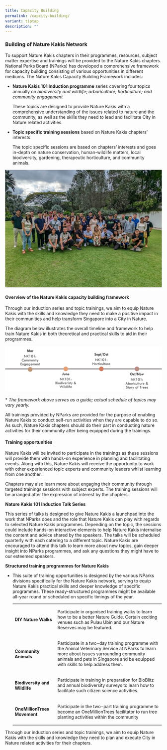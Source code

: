 ```yaml
---
title: Capacity Building
permalink: /capcity-building/
variant: tiptap
description: ""
---
```

<h3>Building of Nature Kakis Network</h3><p>To support Nature Kakis chapters in their programmes, resources, subject matter expertise and trainings will be provided to the Nature Kakis chapters. National Parks Board (NParks) has developed a comprehensive framework for capacity building consisting of various opportunities in different mediums. The Nature Kakis Capacity Building Framework includes:</p><ul data-tight="true" class="tight"><li><p><strong>Nature Kakis 101 Induction programme</strong> series covering four topics annually on <em>biodiversity and wildlife; arboriculture; horticulture; and community engagement</em></p><p>These topics are designed to provide Nature Kakis with a comprehensive understanding of the issues related to nature and the community, as well as the skills they need to lead and facilitate City in Nature related activities.</p></li><li><p><strong>Topic specific training sessions</strong> based on Nature Kakis chapters’ interests</p><p>The topic specific sessions are based on chapters’ interests and goes in-depth on nature conservation, human-wildlife matters, local biodiversity, gardening, therapeutic horticulture, and community animals.</p></li></ul><div class="isomer-image-wrapper"><img alt="" src="/images/Groups Networking Engagement/Networking__1__Resized_2.jpg"></div><h4>Overview of the Nature Kakis capacity building framework</h4><p>Through our induction series and topic trainings, we aim to equip Nature Kakis with the skills and knowledge they need to make a positive impact in their communities and help transform Singapore into a City in Nature.</p><p>The diagram below illustrates the overall timeline and framework to help train Nature Kakis in both theoretical and practical skills to aid in their programmes.</p><div class="isomer-image-wrapper"><img alt="" src="/images/NK101indoverview.png"></div><p>* <em>The framework above serves as a guide; actual</em> <em>schedule of topics may vary yearly.</em></p><p>All trainings provided by NParks are provided for the purpose of enabling Nature Kakis to conduct self-run activities when they are capable to do so. As such, Nature Kakis chapters should do their part in conducting nature activities for their community after being equipped during the trainings.</p><h4>Training opportunities</h4><p>Nature Kakis will be invited to participate in the trainings as these sessions will provide them with hands-on experience in planning and facilitating events. Along with this, Nature Kakis will receive the opportunity to work with other experienced topic experts and community leaders whilst learning from one another.</p><p>Chapters may also learn more about engaging their community through targeted trainings sessions with subject experts. The training sessions will be arranged after the expression of interest by the chapters.</p><p><strong>Nature Kakis 101 Induction Talk Series</strong></p><p>This series of talks is designed to give Nature Kakis a launchpad into the work that NParks does and the role that Nature Kakis can play with regards to selected Nature Kakis programmes. Depending on the topic, the sessions could include hands-on interactive elements to help Nature Kakis internalise the content and advice shared by the speakers. The talks will be scheduled quarterly with each catering to a different topic. Nature Kakis are encouraged to attend this talk to learn more about new topics, gain deeper insight into NParks programmes, and ask any questions they might have to our esteemed speakers.</p><p><strong>Structured training programmes for Nature Kakis</strong></p><ul data-tight="true" class="tight"><li><p>This suite of training opportunities is designed by the various NParks divisions specifically for the Nature Kakis network, serving to equip Nature Kakis practical skills and deeper knowledge of specific programmes. These ready-structured programmes might be available all-year round or scheduled on specific timings of the year.</p><table><tbody><tr><td rowspan="1" colspan="1"><p><strong>DIY Nature Walks</strong></p></td><td rowspan="1" colspan="1"><p>Participate in organised training walks to learn how to be a better Nature Guide. Certain exciting venues such as Pulau Ubin and our Nature Reserves may be featured.</p></td></tr><tr><td rowspan="1" colspan="1"><p><strong>Community Animals</strong></p></td><td rowspan="1" colspan="1"><p>Participate in a two-day training programme with the Animal Veterinary Service at NParks to learn more about issues surrounding community animals and pets in Singapore and be equipped with skills to help address them.</p></td></tr><tr><td rowspan="1" colspan="1"><p><strong>Biodiversity and Wildlife</strong></p></td><td rowspan="1" colspan="1"><p>Participate in training in preparation for BioBlitz and annual biodiversity surveys to learn how to facilitate such citizen science activities.</p></td></tr><tr><td rowspan="1" colspan="1"><p><strong>OneMillionTrees Movement</strong></p></td><td rowspan="1" colspan="1"><p>Participate in the two-part training programme to become an OneMillionTrees facilitator to run tree planting activities within the community</p></td></tr></tbody></table><p></p></li></ul><p>Through our induction series and topic trainings, we aim to equip Nature Kakis with the skills and knowledge they need to plan and execute City in Nature related activities for their chapters.</p>